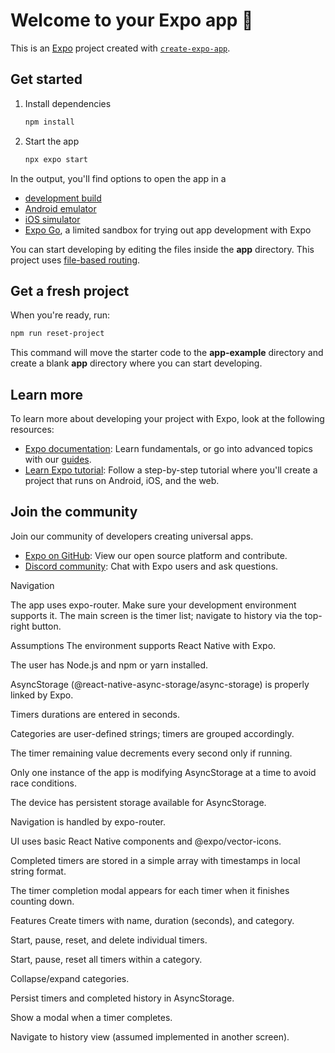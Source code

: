 # Welcome to your Expo app 👋

This is an [Expo](https://expo.dev) project created with [`create-expo-app`](https://www.npmjs.com/package/create-expo-app).

## Get started

1. Install dependencies

   ```bash
   npm install
   ```

2. Start the app

   ```bash
   npx expo start
   ```

In the output, you'll find options to open the app in a

- [development build](https://docs.expo.dev/develop/development-builds/introduction/)
- [Android emulator](https://docs.expo.dev/workflow/android-studio-emulator/)
- [iOS simulator](https://docs.expo.dev/workflow/ios-simulator/)
- [Expo Go](https://expo.dev/go), a limited sandbox for trying out app development with Expo

You can start developing by editing the files inside the **app** directory. This project uses [file-based routing](https://docs.expo.dev/router/introduction).

## Get a fresh project

When you're ready, run:

```bash
npm run reset-project
```

This command will move the starter code to the **app-example** directory and create a blank **app** directory where you can start developing.

## Learn more

To learn more about developing your project with Expo, look at the following resources:

- [Expo documentation](https://docs.expo.dev/): Learn fundamentals, or go into advanced topics with our [guides](https://docs.expo.dev/guides).
- [Learn Expo tutorial](https://docs.expo.dev/tutorial/introduction/): Follow a step-by-step tutorial where you'll create a project that runs on Android, iOS, and the web.

## Join the community

Join our community of developers creating universal apps.

- [Expo on GitHub](https://github.com/expo/expo): View our open source platform and contribute.
- [Discord community](https://chat.expo.dev): Chat with Expo users and ask questions.

Navigation

The app uses expo-router. Make sure your development environment supports it. The main screen is the timer list; navigate to history via the top-right button.

Assumptions
The environment supports React Native with Expo.

The user has Node.js and npm or yarn installed.

AsyncStorage (@react-native-async-storage/async-storage) is properly linked by Expo.

Timers durations are entered in seconds.

Categories are user-defined strings; timers are grouped accordingly.

The timer remaining value decrements every second only if running.

Only one instance of the app is modifying AsyncStorage at a time to avoid race conditions.

The device has persistent storage available for AsyncStorage.

Navigation is handled by expo-router.

UI uses basic React Native components and @expo/vector-icons.

Completed timers are stored in a simple array with timestamps in local string format.

The timer completion modal appears for each timer when it finishes counting down.

Features
Create timers with name, duration (seconds), and category.

Start, pause, reset, and delete individual timers.

Start, pause, reset all timers within a category.

Collapse/expand categories.

Persist timers and completed history in AsyncStorage.

Show a modal when a timer completes.

Navigate to history view (assumed implemented in another screen).

